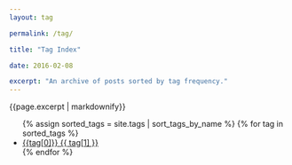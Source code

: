 ```yaml
---
layout: tag

permalink: /tag/

title: "Tag Index"

date: 2016-02-08

excerpt: "An archive of posts sorted by tag frequency."
---
```


{{page.excerpt | markdownify}}

<ul class="tagList">
  {% assign sorted_tags = site.tags | sort_tags_by_name %}
  {% for tag in sorted_tags %}
    <li><a href="/tag/{{tag[0] | replace:' ','-' | downcase}}/" class="tagItem"><span class="tagName">{{tag[0]}}</span> <span class="tagCount">{{ tag[1] }}</span></a></li>
  {% endfor %}
</ul>
